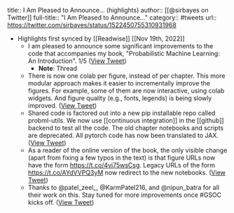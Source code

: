 title:: I Am Pleased to Announce... (highlights)
author:: [[@sirbayes on Twitter]]
full-title:: "I Am Pleased to Announce..."
category:: #tweets
url:: https://twitter.com/sirbayes/status/1522450755310931968

- Highlights first synced by [[Readwise]] [[Nov 19th, 2022]]
	- I am pleased to announce some significant improvements to the code
	  that accompanies my book, "Probabilistic Machine Learning: An Introduction".
	  1/5 ([View Tweet](https://twitter.com/sirbayes/status/1522450755310931968))
		- **Note**: Thread
	- There is now one colab per figure, instead of per chapter. This more modular approach makes it easier to incrementally improve the figures. For example, some of them are now interactive, using colab widgets. And figure quality (e.g., fonts, legends) is being slowly improved. ([View Tweet](https://twitter.com/sirbayes/status/1522450756426641410))
	- Shared code is factored out into a new pip installable repo called probml-utils. We now use [[continuous integration]] in the [[github]] backend to test all the code.
	  The old chapter notebooks and scripts are deprecated.
	  All pytorch code has now been translated to JAX. ([View Tweet](https://twitter.com/sirbayes/status/1522450757601046528))
	- As a reader of the online version of the book,
	  the  only visible change (apart from fixing a few typos in the text) is that figure URLs now have the form https://t.co/4vi75wsCsg. Legacy URLs of the form
	  https://t.co/AYdVVPQ3yM now redirect to the new notebooks. ([View Tweet](https://twitter.com/sirbayes/status/1522450758754471936))
	- Thanks to @patel_zeel_, @KarmPatel216,  and @nipun_batra for all their work on this.
	  Stay tuned for more improvements once #GSOC kicks off. ([View Tweet](https://twitter.com/sirbayes/status/1522450760029511683))